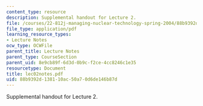 ```yaml
---
content_type: resource
description: Supplemental handout for Lecture 2.
file: /courses/22-812j-managing-nuclear-technology-spring-2004/88b9392d138110ac50a70d6de146b87d_lec02notes.pdf
file_type: application/pdf
learning_resource_types:
- Lecture Notes
ocw_type: OCWFile
parent_title: Lecture Notes
parent_type: CourseSection
parent_uid: 8e9cb89f-6d3d-0b9c-f2ce-4cc8246c1e35
resourcetype: Document
title: lec02notes.pdf
uid: 88b9392d-1381-10ac-50a7-0d6de146b87d
---
```

Supplemental handout for Lecture 2.

